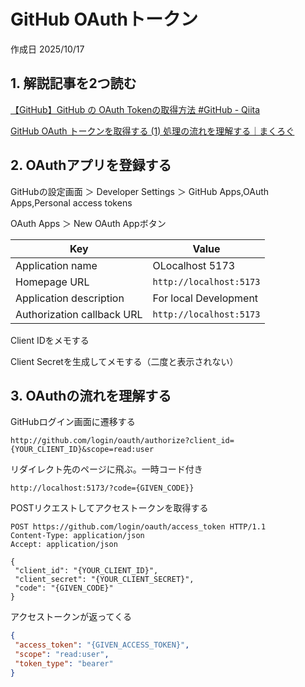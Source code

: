 # GitHub OAuthトークン

作成日 2025/10/17

## 1. 解説記事を2つ読む

[【GitHub】GitHub の OAuth Tokenの取得方法 #GitHub - Qiita](https://qiita.com/KaitoMuraoka/items/94d6c227a0abb5bfcc57)

[GitHub OAuth トークンを取得する (1) 処理の流れを理解する｜まくろぐ](https://maku.blog/p/ubkt3ai/)

## 2. OAuthアプリを登録する

GitHubの設定画面 ＞ Developer Settings ＞ GitHub Apps,OAuth Apps,Personal access tokens

OAuth Apps ＞ New OAuth Appボタン

| Key                        | Value                   |
| -------------------------- | ----------------------- |
| Application name           | OLocalhost 5173         |
| Homepage URL               | `http://localhost:5173` |
| Application description    | For local Development   |
| Authorization callback URL | `http://localhost:5173` |

Client IDをメモする

Client Secretを生成してメモする（二度と表示されない）

## 3. OAuthの流れを理解する

GitHubログイン画面に遷移する

`http://github.com/login/oauth/authorize?client_id={YOUR_CLIENT_ID}&scope=read:user`

リダイレクト先のページに飛ぶ。一時コード付き

`http://localhost:5173/?code={GIVEN_CODE}}`

POSTリクエストしてアクセストークンを取得する

```text
POST https://github.com/login/oauth/access_token HTTP/1.1
Content-Type: application/json
Accept: application/json

{
 "client_id": "{YOUR_CLIENT_ID}",
 "client_secret": "{YOUR_CLIENT_SECRET}",
 "code": "{GIVEN_CODE}"
}
```

アクセストークンが返ってくる

```json
{
 "access_token": "{GIVEN_ACCESS_TOKEN}",
 "scope": "read:user",
 "token_type": "bearer"
}
```
